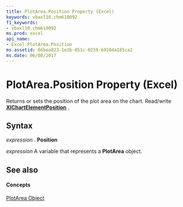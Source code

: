 ```yaml
---
title: PlotArea.Position Property (Excel)
keywords: vbaxl10.chm618092
f1_keywords:
- vbaxl10.chm618092
ms.prod: excel
api_name:
- Excel.PlotArea.Position
ms.assetid: 66bea823-1e2b-051c-0259-6916da185ca2
ms.date: 06/08/2017
---
```



# PlotArea.Position Property (Excel)

Returns or sets the position of the plot area on the chart. Read/write  **[XlChartElementPosition](Excel.XlChartElementPosition.md)** .


## Syntax

 _expression_ . **Position**

 _expression_ A variable that represents a **PlotArea** object.


## See also


#### Concepts


[PlotArea Object](Excel.PlotArea(objec).md)

